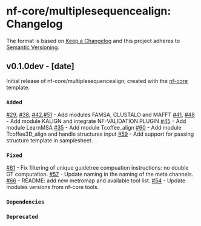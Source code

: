 # nf-core/multiplesequencealign: Changelog

The format is based on [Keep a Changelog](https://keepachangelog.com/en/1.0.0/)
and this project adheres to [Semantic Versioning](https://semver.org/spec/v2.0.0.html).

## v0.1.0dev - [date]

Initial release of nf-core/multiplesequencealign, created with the [nf-core](https://nf-co.re/) template.

### `Added`

[#29](https://github.com/nf-core/multiplesequencealign/issues/29), [#38](https://github.com/nf-core/multiplesequencealign/issues/38), [#42](https://github.com/nf-core/multiplesequencealign/issues/42),[#51](https://github.com/nf-core/multiplesequencealign/issues/51) - Add modules FAMSA, CLUSTALO and MAFFT
[#41](https://github.com/nf-core/multiplesequencealign/issues/41), [#48](https://github.com/nf-core/multiplesequencealign/issues/48) - Add module KALIGN and integrate NF-VALIDATION PLUGIN
[#45](https://github.com/nf-core/multiplesequencealign/issues/45) - Add module LearnMSA
[#35](https://github.com/nf-core/multiplesequencealign/issues/35) - Add module Tcoffee_align
[#60](https://github.com/nf-core/multiplesequencealign/issues/60) - Add module Tcoffee3D_align and handle structures input
[#59](https://github.com/nf-core/multiplesequencealign/issues/59) - Add support for passing structure template in samplesheet.

### `Fixed`

[#61](https://github.com/nf-core/multiplesequencealign/issues/61) - Fix filtering of unique guidetree compuation instructions: no double GT computation.
[#57](https://github.com/nf-core/multiplesequencealign/issues/57) - Update naming in the naming of the meta channels.
[#66](https://github.com/nf-core/multiplesequencealign/issues/66) - README: add new metromap and available tool list. 
[#54](https://github.com/nf-core/multiplesequencealign/issues/54) - Update modules versions from nf-core tools. 

### `Dependencies`

### `Deprecated`

